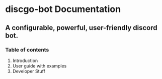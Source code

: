 # discgo-bot Documentation

## A configurable, powerful, user-friendly discord bot.

### Table of contents
1. Introduction
1. User guide with examples
1. Developer Stuff